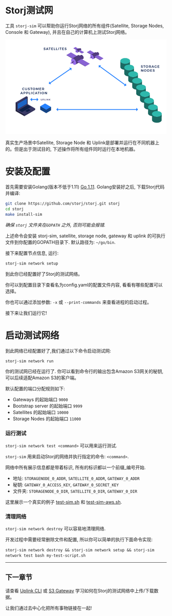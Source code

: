# Storj测试网

工具 `storj-sim` 可以帮助你运行Storj网络的所有组件(Satellite, Storage Nodes, Console 和 Gateway), 并且在自己的计算机上测试Storj网络。

![网络组件](assets/components.png)

真实生产场景中Satellite, Storage Node 和 Uplink是部署并运行在不同机器上的。但是出于测试目的, 下述操作将所有组件同时运行在本地机器。

# 安装及配置

首先需要安装Golang(版本不低于1.11) [Go 1.11](https://www.golang.org/). 
Golang安装好之后, 下载Storj代码并编译:

```bash
git clone https://github.com/storj/storj.git storj
cd storj
make install-sim
```

_确保 `storj` 文件夹在`GOPATH` 之外, 否则可能会报错._

上述命令会安装 storj-sim, satellite, storage node, gateway 和 uplink 的可执行文件到你配置的GOPATH目录下. 默认路径为: `~/go/bin`.


接下来配置节点信息, 运行:

```bash
storj-sim network setup
```

到此你已经配置好了Storj的测试网络。

你可以到配置目录下查看名为config.yaml的配置文件内容, 看看有哪些配置可以选择。

你也可以通过添加参数: `-x` 或 `--print-commands` 来查看进程的启动过程。

接下来让我们运行它!

# 启动测试网络

到此网络已经配置好了,我们通过以下命令启动测试网:

```bash
storj-sim network run
```

你的测试网已经在运行了. 你可以看到命令行的输出包含Amazon S3网关的秘钥, 可以后续适配Amazon S3的客户端。

默认配置的端口分配规则如下:

* Gateways 的起始端口 `9000`
* Bootstrap server 的起始端口 `9999`
* Satellites 的起始端口 `10000`
* Storage Nodes 的起始端口 `11000`

### 运行测试

`storj-sim network test <command>` 可以用来运行测试.

`storj-sim` 用来启动Storj的网络并执行指定的命令: `<command>`.

网络中所有展示信息都是带着标识, 所有的标识都以一个前缀_编号开始.

* 地址: `STORAGENODE_0_ADDR`, `SATELLITE_0_ADDR`, `GATEWAY_0_ADDR`
* 秘钥: `GATEWAY_0_ACCESS_KEY`, `GATEWAY_0_SECRET_KEY`
* 文件夹: `STORAGENODE_0_DIR`, `SATELLITE_0_DIR`, `GATEWAY_0_DIR`

这里展示一个真实的例子 [test-sim.sh](https://github.com/storj/storj/blob/master/scripts/test-sim.sh) 和 [test-sim-aws.sh](https://github.com/storj/storj/blob/master/scripts/test-sim-aws.sh).

### 清理网络

`storj-sim network destroy` 可以容易地清理网络.

开发过程中需要经常删除文件和配置, 所以你可以简单的执行下面命令实现:

`storj-sim network destroy && storj-sim network setup && storj-sim network test bash my-test-script.sh`

***

## 下一章节
请查看 [Uplink CLI](Uplink-CLI) 或 [S3 Gateway](S3-Gateway)
学习如何在Storj的测试网络中上传/下载数据。

让我们通过去中心化把所有事物链接在一起!